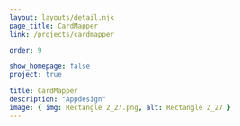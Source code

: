 ```yaml
---
layout: layouts/detail.njk
page_title: CardMapper
link: /projects/cardmapper

order: 9

show_homepage: false
project: true

title: CardMapper
description: "Appdesign"
image: { img: Rectangle 2_27.png, alt: Rectangle 2_27 }
---
```

